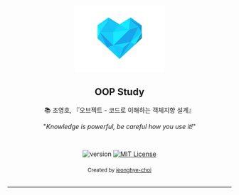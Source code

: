<p align="center">
  <a href="https://github.com/trimstray/the-book-of-secret-knowledge">
    <img src="static/img/jlab-logo.png" width="200px" alt="Master">
  </a>
</p>

<h2 align="middle">OOP Study</h2>
<p align="center">📚 조영호, 『오브젝트 - 코드로 이해하는 객체지향 설계』</p>

<p align="center">"<i>Knowledge is powerful, be careful how you use it!</i>"</p>

<br>

<p align="center">
  <img src="https://img.shields.io/badge/version-1.0.0-blue" alt="version"/>
  <a href="LICENSE.md">
    <img src="https://img.shields.io/badge/License-MIT-lightgrey.svg?longCache=true" alt="MIT License">
  </a>
</p>

<div align="center">
  <sub>Created by
  <a href="https://github.com/jeonghye-choi">jeonghye-choi</a>
</div>

<br>

---
